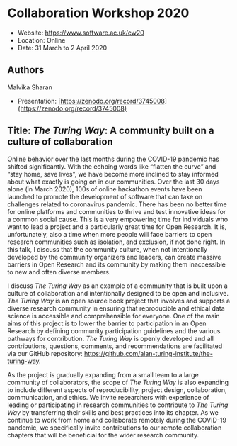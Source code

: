 # Collaboration Workshop 2020

- Website: https://www.software.ac.uk/cw20
- Location: Online
- Date: 31 March to 2 April 2020

## Authors

Malvika Sharan
- Presentation: [https://zenodo.org/record/3745008](https://zenodo.org/record/3745008)

## Title: _The Turing Way_: A community built on a culture of collaboration

Online behavior over the last months during the COVID-19 pandemic has shifted significantly. 
With the echoing words like “flatten the curve” and “stay home, save lives”, we have become more inclined to stay informed about what exactly is going on in our communities. 
Over the last 30 days alone (in March 2020), 100s of online hackathon events have been launched to promote the development of software that can take on challenges related to coronavirus pandemic. 
There has been no better time for online platforms and communities to thrive and test innovative ideas for a common social cause. 
This is a very empowering time for individuals who want to lead a project and a particularly great time for Open Research. 
It is, unfortunately, also a time when more people will face barriers to open research communities such as isolation, and exclusion, if not done right. 
In this talk, I discuss that the community culture, when not intentionally developed by the community organizers and leaders, can create massive barriers in Open Research and its community by making them inaccessible to new and often diverse members. 

I discuss _The Turing Way_ as an example of a community that is built upon a culture of collaboration and intentionally designed to be open and inclusive. 
_The Turing Way_ is an open source book project that involves and supports a diverse research community in ensuring that reproducible and ethical data science is accessible and comprehensible for everyone. 
One of the main aims of this project is to lower the barrier to participation in an Open Research by defining community participation guidelines and the various pathways for contribution. 
_The Turing Way_ is openly developed and all contributions, questions, comments, and recommendations are facilitated via our GitHub repository: https://github.com/alan-turing-institute/the-turing-way.

As the project is gradually expanding from a small team to a large community of collaborators, the scope of _The Turing Way_ is also expanding to include different aspects of reproducibility, project design, collaboration, communication, and ethics. 
We invite researchers with experience of leading or participating in research communities to contribute to _The Turing Way_ by transferring their skills and best practices into its chapter. 
As we continue to work from home and collaborate remotely during the COVID-19 pandemic, we specifically invite contributions to our remote collaboration chapters that will be beneficial for the wider research community.


